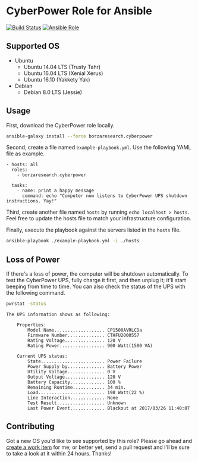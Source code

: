 # CyberPower Role for Ansible

[![Build Status](https://img.shields.io/travis/paulborza/cyberpower-ansible-role/master.svg)](https://travis-ci.org/paulborza/cyberpower-ansible-role)
[![Ansible Role](https://img.shields.io/ansible/role/16551.svg)](https://galaxy.ansible.com/paulborza/cyberpower/)

## Supported OS

- Ubuntu
  - Ubuntu 14.04 LTS (Trusty Tahr)
  - Ubuntu 16.04 LTS (Xenial Xerus)
  - Ubuntu 16.10 (Yakkety Yak)
- Debian
  - Debian 8.0 LTS (Jessie)

## Usage

First, download the CyberPower role locally.

```bash
ansible-galaxy install --force borzaresearch.cyberpower
```

Second, create a file named `example-playbook.yml`. Use the following YAML file as example.

```
- hosts: all
  roles:
    - borzaresearch.cyberpower

  tasks:
    - name: print a happy message
      command: echo "Computer now listens to CyberPower UPS shutdown instructions. Yay!"
```

Third, create another file named `hosts` by running `echo localhost > hosts`. Feel free to update the hosts file to match your infrastructure configuration.

Finally, execute the playbook against the servers listed in the `hosts` file.

```bash
ansible-playbook ./example-playbook.yml -i ./hosts
```

## Loss of Power

If there's a loss of power, the computer will be shutdown automatically.
To test the CyberPower UPS, fully charge it first, and then unplug it; it'll start beeping from time to time. You can also check the status of the UPS with the following command.

```bash
pwrstat -status
```

```
The UPS information shows as following:

	Properties:
		Model Name................... CP1500AVRLCDa
		Firmware Number.............. CTHFU2000557
		Rating Voltage............... 120 V
		Rating Power................. 900 Watt(1500 VA)

	Current UPS status:
		State........................ Power Failure
		Power Supply by.............. Battery Power
		Utility Voltage.............. 0 V
		Output Voltage............... 120 V
		Battery Capacity............. 100 %
		Remaining Runtime............ 34 min.
		Load......................... 198 Watt(22 %)
		Line Interaction............. None
		Test Result.................. Unknown
		Last Power Event............. Blackout at 2017/03/26 11:40:07
```

## Contributing

Got a new OS you'd like to see supported by this role?
Please go ahead and [create a work item](https://github.com/borzaresearch/cyberpower-ansible-role/issues/new) for me; or better yet, send a pull request and I'll be sure to take a look at it within 24 hours. Thanks!
